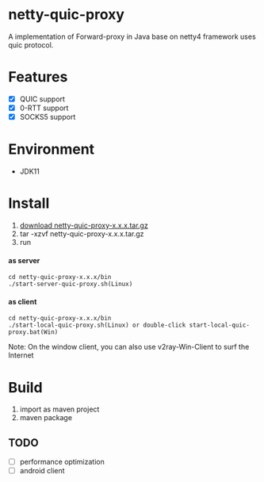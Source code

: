 # netty-quic-proxy
A implementation of Forward-proxy in Java base on netty4 framework uses quic protocol.

# Features
- [x] QUIC support
- [x] 0-RTT support
- [x] SOCKS5 support

# Environment
* JDK11

# Install
1. [download netty-quic-proxy-x.x.x.tar.gz ](https://github.com/zhining-lu/netty-quic-proxy/releases) 
2. tar -xzvf netty-quic-proxy-x.x.x.tar.gz
3. run
#### as server
```
cd netty-quic-proxy-x.x.x/bin
./start-server-quic-proxy.sh(Linux)
```
#### as client
```
cd netty-quic-proxy-x.x.x/bin
./start-local-quic-proxy.sh(Linux) or double-click start-local-quic-proxy.bat(Win)
```
Note: On the window client, you can also use v2ray-Win-Client to surf the Internet
# Build
1. import as maven project
2. maven package

## TODO
* [ ] performance optimization
* [ ] android client
